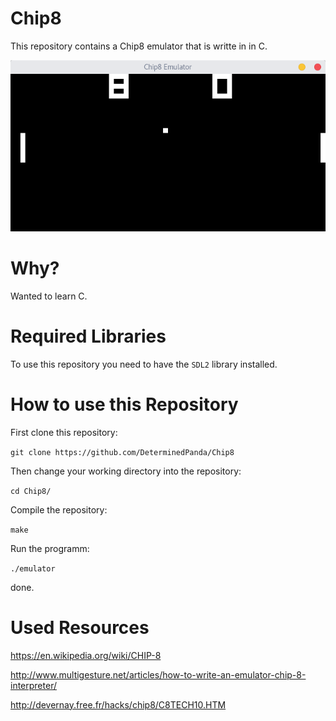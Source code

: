 # Chip8

This repository contains a Chip8 emulator that is writte in in C.

![emulator in action](Emulator.png)

# Why?

Wanted to learn C.

# Required Libraries

To use this repository you need to have the `SDL2` library installed.


# How to use this Repository

First clone this repository:

`git clone https://github.com/DeterminedPanda/Chip8`

Then change your working directory into the repository:

`cd Chip8/`

Compile the repository:

`make`

Run the programm:

`./emulator`

done.


# Used Resources
https://en.wikipedia.org/wiki/CHIP-8

http://www.multigesture.net/articles/how-to-write-an-emulator-chip-8-interpreter/

http://devernay.free.fr/hacks/chip8/C8TECH10.HTM
